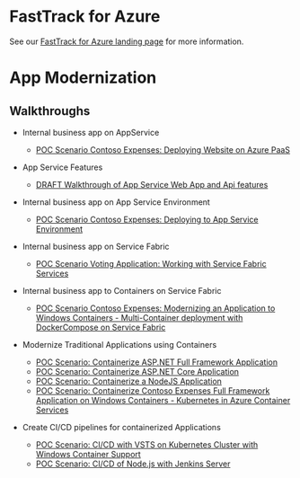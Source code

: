 # FastTrack for Azure

See our [FastTrack for Azure landing page](https://github.com/Azure/FastTrackForAzure) for more information.


# App Modernization

## Walkthroughs

* Internal business app on AppService
    * [POC Scenario Contoso Expenses: Deploying Website on Azure PaaS](app-service/articles/app-service.md)
    
* App Service Features
    * [DRAFT Walkthrough of App Service Web App and Api features](webapps-features-walkthrough/fta-webapp-features-demo.md)

* Internal business app on App Service Environment
    * [POC Scenario Contoso Expenses: Deploying to App Service Environment](app-service-environment/ase-walkthrough.md)
    
* Internal business app on Service Fabric
    * [POC Scenario Voting Application: Working with Service Fabric Services](service-fabric/articles/serivce-fabric.md)

* Internal business app to Containers on Service Fabric
   <!-- * [POC Scenario: Modernizing an Application to Windows Containers on Service Fabric](containers-on-service-fabric/articles/containers-on-service-fabric.md) -->
    * [POC Scenario Contoso Expenses: Modernizing an Application to Windows Containers - Multi-Container deployment with DockerCompose on Service Fabric](containers-on-service-fabric/articles/containers-on-service-fabric-with-compose.md)

* Modernize Traditional Applications using Containers
   * [POC Scenario: Containerize ASP.NET Full Framework Application](containers/articles/aspnet-fullframework.md)
   * [POC Scenario: Containerize ASP.NET Core Application](containers/articles/aspnet-core.md)
   * [POC Scenario: Containerize a NodeJS Application](containers/articles/node-todo.md)
  <!--
   * [POC Scenario: Containerize Contoso Expenses Full Framework Application on Windows Containers](containers/articles/contoso-expenses-fullframework-win-containers.md) -->
   * [POC Scenario: Containerize Contoso Expenses Full Framework Application on Windows Containers - Kubernetes in Azure Container Services](containers/articles/acs-with-kubernetes.md)

* Create CI/CD pipelines for containerized Applications
   * [POC Scenario: CI/CD with VSTS on Kubernetes Cluster with Windows Container Support](containers/articles/vsts-with-kubernetes.md)
   * [POC Scenario: CI/CD of Node.js with Jenkins Server](containers/articles/deploy-container-on-jenkins.md)
